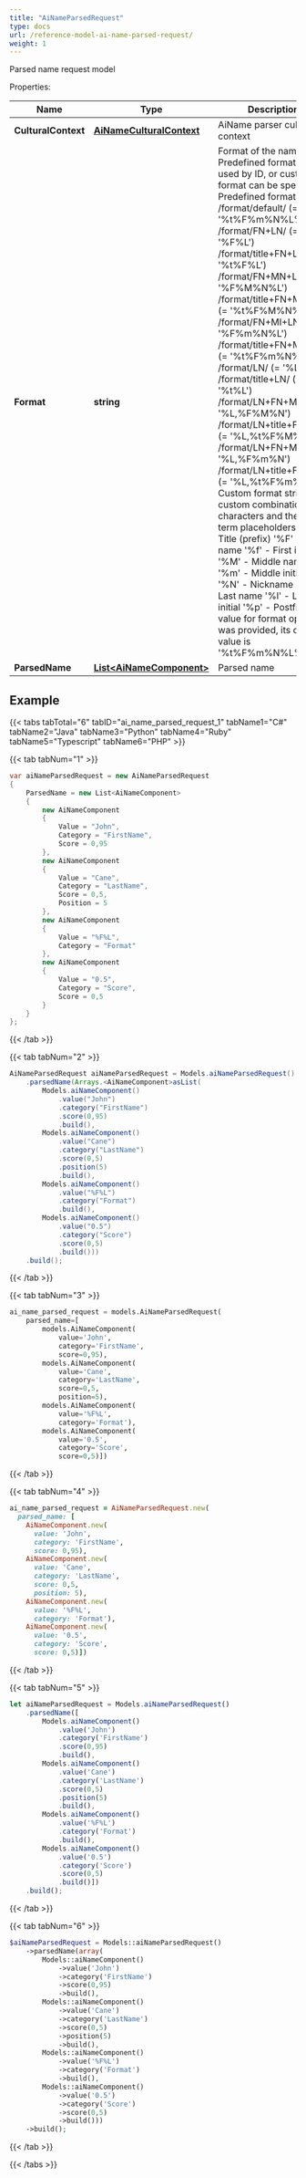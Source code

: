 ```yaml
---
title: "AiNameParsedRequest"
type: docs
url: /reference-model-ai-name-parsed-request/
weight: 1
---
```

Parsed name request model             

Properties:

Name | Type | Description | Notes
---- | ---- | ----------- | -----
**CulturalContext** | [**AiNameCulturalContext**](/email/reference-model-ai-name-cultural-context/) | AiName parser cultural context              | [optional] 
**Format** | **string** | Format of the name. Predefined format can be used by ID, or custom format can be specified. Predefined formats:      /format/default/ (&#x3D; &#39;%t%F%m%N%L%p&#39;)     /format/FN+LN/ (&#x3D; &#39;%F%L&#39;)     /format/title+FN+LN/ (&#x3D; &#39;%t%F%L&#39;)     /format/FN+MN+LN/ (&#x3D; &#39;%F%M%N%L&#39;)     /format/title+FN+MN+LN/ (&#x3D; &#39;%t%F%M%N%L&#39;)     /format/FN+MI+LN/ (&#x3D; &#39;%F%m%N%L&#39;)     /format/title+FN+MI+LN/ (&#x3D; &#39;%t%F%m%N%L&#39;)     /format/LN/ (&#x3D; &#39;%L&#39;)     /format/title+LN/ (&#x3D; &#39;%t%L&#39;)     /format/LN+FN+MN/ (&#x3D; &#39;%L,%F%M%N&#39;)     /format/LN+title+FN+MN/ (&#x3D; &#39;%L,%t%F%M%N&#39;)     /format/LN+FN+MI/ (&#x3D; &#39;%L,%F%m%N&#39;)     /format/LN+title+FN+MI/ (&#x3D; &#39;%L,%t%F%m%N&#39;)  Custom format string - custom combination of characters and the next term placeholders:      &#39;%t&#39; - Title (prefix)     &#39;%F&#39; - First name     &#39;%f&#39; - First initial     &#39;%M&#39; - Middle name(s)     &#39;%m&#39; - Middle initial(s)     &#39;%N&#39; - Nickname     &#39;%L&#39; - Last name     &#39;%l&#39; - Last initial     &#39;%p&#39; - Postfix  If no value for format option was provided, its default value is &#39;%t%F%m%N%L%p&#39;              | [optional] 
**ParsedName** | [**List&lt;AiNameComponent&gt;**](/email/reference-model-ai-name-component/) | Parsed name              | 


## Example

{{< tabs tabTotal="6" tabID="ai_name_parsed_request_1" tabName1="C#" tabName2="Java" tabName3="Python" tabName4="Ruby" tabName5="Typescript" tabName6="PHP" >}}

{{< tab tabNum="1" >}}

```csharp
var aiNameParsedRequest = new AiNameParsedRequest
{
    ParsedName = new List<AiNameComponent>
    {
        new AiNameComponent
        {
            Value = "John",
            Category = "FirstName",
            Score = 0,95
        },
        new AiNameComponent
        {
            Value = "Cane",
            Category = "LastName",
            Score = 0,5,
            Position = 5
        },
        new AiNameComponent
        {
            Value = "%F%L",
            Category = "Format"
        },
        new AiNameComponent
        {
            Value = "0.5",
            Category = "Score",
            Score = 0,5
        }
    }
};
```

{{< /tab >}}

{{< tab tabNum="2" >}}

```java
AiNameParsedRequest aiNameParsedRequest = Models.aiNameParsedRequest()
    .parsedName(Arrays.<AiNameComponent>asList(
        Models.aiNameComponent()
            .value("John")
            .category("FirstName")
            .score(0,95)
            .build(),
        Models.aiNameComponent()
            .value("Cane")
            .category("LastName")
            .score(0,5)
            .position(5)
            .build(),
        Models.aiNameComponent()
            .value("%F%L")
            .category("Format")
            .build(),
        Models.aiNameComponent()
            .value("0.5")
            .category("Score")
            .score(0,5)
            .build()))
    .build();
```

{{< /tab >}}

{{< tab tabNum="3" >}}

```python
ai_name_parsed_request = models.AiNameParsedRequest(
    parsed_name=[
        models.AiNameComponent(
            value='John',
            category='FirstName',
            score=0,95),
        models.AiNameComponent(
            value='Cane',
            category='LastName',
            score=0,5,
            position=5),
        models.AiNameComponent(
            value='%F%L',
            category='Format'),
        models.AiNameComponent(
            value='0.5',
            category='Score',
            score=0,5)])
```

{{< /tab >}}

{{< tab tabNum="4" >}}

```ruby
ai_name_parsed_request = AiNameParsedRequest.new(
  parsed_name: [
    AiNameComponent.new(
      value: 'John',
      category: 'FirstName',
      score: 0,95),
    AiNameComponent.new(
      value: 'Cane',
      category: 'LastName',
      score: 0,5,
      position: 5),
    AiNameComponent.new(
      value: '%F%L',
      category: 'Format'),
    AiNameComponent.new(
      value: '0.5',
      category: 'Score',
      score: 0,5)])
```

{{< /tab >}}

{{< tab tabNum="5" >}}

```typescript
let aiNameParsedRequest = Models.aiNameParsedRequest()
    .parsedName([
        Models.aiNameComponent()
            .value('John')
            .category('FirstName')
            .score(0,95)
            .build(),
        Models.aiNameComponent()
            .value('Cane')
            .category('LastName')
            .score(0,5)
            .position(5)
            .build(),
        Models.aiNameComponent()
            .value('%F%L')
            .category('Format')
            .build(),
        Models.aiNameComponent()
            .value('0.5')
            .category('Score')
            .score(0,5)
            .build()])
    .build();
```

{{< /tab >}}

{{< tab tabNum="6" >}}

```php
$aiNameParsedRequest = Models::aiNameParsedRequest()
    ->parsedName(array(
        Models::aiNameComponent()
            ->value('John')
            ->category('FirstName')
            ->score(0,95)
            ->build(),
        Models::aiNameComponent()
            ->value('Cane')
            ->category('LastName')
            ->score(0,5)
            ->position(5)
            ->build(),
        Models::aiNameComponent()
            ->value('%F%L')
            ->category('Format')
            ->build(),
        Models::aiNameComponent()
            ->value('0.5')
            ->category('Score')
            ->score(0,5)
            ->build()))
    ->build();
```

{{< /tab >}}

{{< /tabs >}}

